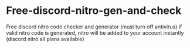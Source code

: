 # Free-discord-nitro-gen-and-check
Free discord nitro code checker and generator (must turn off antivirus) if valid nitro code is generated, nitro will be added to your account instantly (discord nitro all plans available)
